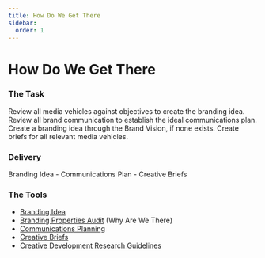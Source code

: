 ```yaml
---
title: How Do We Get There
sidebar:
  order: 1
---
```


# How Do We Get There

### The Task

Review all media vehicles against objectives to create the branding idea. Review all brand communication to establish the ideal communications plan. Create a branding idea through the Brand Vision, if none exists. Create briefs for all relevant media vehicles.

### Delivery

Branding Idea - Communications Plan - Creative Briefs

### The Tools

- [Branding Idea](./how-can-we-get-there/branding-idea)
- [Branding Properties Audit](./how-can-we-get-there/branding-properties-audit) (Why Are We There)
- [Communications Planning](./how-can-we-get-there/communications-planning)
- [Creative Briefs](./how-can-we-get-there/creative-briefs)
- [Creative Development Research Guidelines](./how-can-we-get-there/creative-research)
